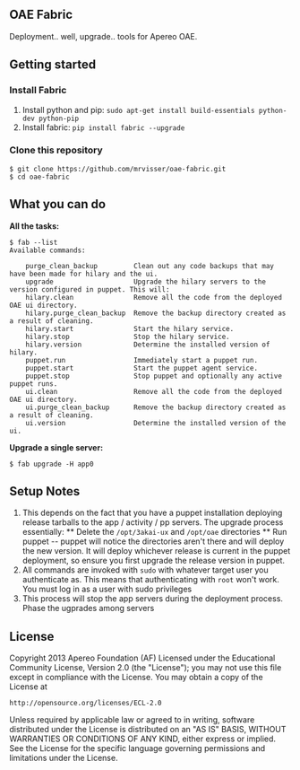 
## OAE Fabric

Deployment.. well, upgrade.. tools for Apereo OAE.

## Getting started

### Install Fabric

1. Install python and pip: `sudo apt-get install build-essentials python-dev python-pip`
2. Install fabric: `pip install fabric --upgrade`

### Clone this repository

```
$ git clone https://github.com/mrvisser/oae-fabric.git
$ cd oae-fabric
```

## What you can do

**All the tasks:**
```
$ fab --list
Available commands:

    purge_clean_backup         Clean out any code backups that may have been made for hilary and the ui.
    upgrade                    Upgrade the hilary servers to the version configured in puppet. This will:
    hilary.clean               Remove all the code from the deployed OAE ui directory.
    hilary.purge_clean_backup  Remove the backup directory created as a result of cleaning.
    hilary.start               Start the hilary service.
    hilary.stop                Stop the hilary service.
    hilary.version             Determine the installed version of hilary.
    puppet.run                 Immediately start a puppet run.
    puppet.start               Start the puppet agent service.
    puppet.stop                Stop puppet and optionally any active puppet runs.
    ui.clean                   Remove all the code from the deployed OAE ui directory.
    ui.purge_clean_backup      Remove the backup directory created as a result of cleaning.
    ui.version                 Determine the installed version of the ui.
```

**Upgrade a single server:**
```
$ fab upgrade -H app0
```

## Setup Notes

1. This depends on the fact that you have a puppet installation deploying release tarballs to the app / activity / pp servers. The upgrade process essentially:
    ** Delete the `/opt/3akai-ux` and `/opt/oae` directories
    ** Run puppet -- puppet will notice the directories aren't there and will deploy the new version. It will deploy whichever release is current in the puppet deployment, so ensure you first upgrade the release version in puppet.
2. All commands are invoked with `sudo` with whatever target user you authenticate as. This means that authenticating with `root` won't work. You must log in as a user with sudo privileges
3. This process will stop the app servers during the deployment process. Phase the ugprades among servers

## License

Copyright 2013 Apereo Foundation (AF) Licensed under the
Educational Community License, Version 2.0 (the "License"); you may
not use this file except in compliance with the License. You may
obtain a copy of the License at

    http://opensource.org/licenses/ECL-2.0

Unless required by applicable law or agreed to in writing,
software distributed under the License is distributed on an "AS IS"
BASIS, WITHOUT WARRANTIES OR CONDITIONS OF ANY KIND, either express
or implied. See the License for the specific language governing
permissions and limitations under the License.
